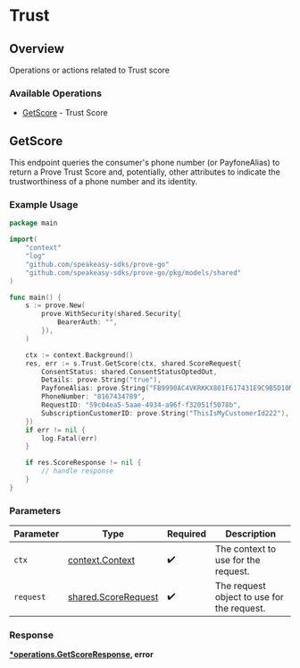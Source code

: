 # Trust

## Overview

Operations or actions related to Trust score

### Available Operations

* [GetScore](#getscore) - Trust Score

## GetScore

This endpoint queries the consumer's phone number (or PayfoneAlias) to return a Prove Trust Score and, potentially, other attributes to indicate the trustworthiness of a phone number and its identity.

### Example Usage

```go
package main

import(
	"context"
	"log"
	"github.com/speakeasy-sdks/prove-go"
	"github.com/speakeasy-sdks/prove-go/pkg/models/shared"
)

func main() {
    s := prove.New(
        prove.WithSecurity(shared.Security{
            BearerAuth: "",
        }),
    )

    ctx := context.Background()
    res, err := s.Trust.GetScore(ctx, shared.ScoreRequest{
        ConsentStatus: shared.ConsentStatusOptedOut,
        Details: prove.String("true"),
        PayfoneAlias: prove.String("FB9990AC4VKRKKX801F617431E9C9B5D10MEK1KQZ3T9PCC265D01B991F09559712BEF30B7115C258F6G38FB0EF56226588191F2011FF1246401DF6B6"),
        PhoneNumber: "8167434789",
        RequestID: "59c04ea5-5aae-4934-a96f-f32051f5078b",
        SubscriptionCustomerID: prove.String("ThisIsMyCustomerId222"),
    })
    if err != nil {
        log.Fatal(err)
    }

    if res.ScoreResponse != nil {
        // handle response
    }
}
```

### Parameters

| Parameter                                                  | Type                                                       | Required                                                   | Description                                                |
| ---------------------------------------------------------- | ---------------------------------------------------------- | ---------------------------------------------------------- | ---------------------------------------------------------- |
| `ctx`                                                      | [context.Context](https://pkg.go.dev/context#Context)      | :heavy_check_mark:                                         | The context to use for the request.                        |
| `request`                                                  | [shared.ScoreRequest](../../models/shared/scorerequest.md) | :heavy_check_mark:                                         | The request object to use for the request.                 |


### Response

**[*operations.GetScoreResponse](../../models/operations/getscoreresponse.md), error**

